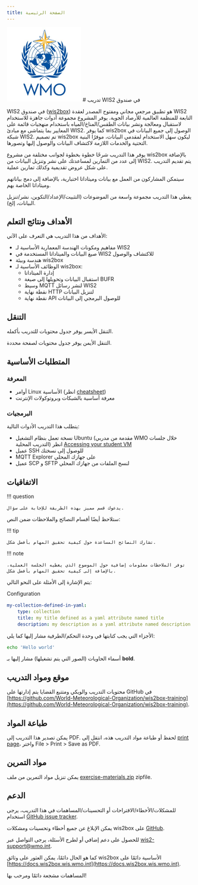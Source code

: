 ```yaml
---
title: الصفحة الرئيسية
---
```


<img alt="شعار المنظمة العالمية للأرصاد الجوية" src="assets/img/wmo-logo.png" width="200">
# تدريب WIS2 في صندوق

WIS2 في صندوق ([wis2box](https://docs.wis2box.wis.wmo.int)) هو تطبيق مرجعي مجاني ومفتوح المصدر لعقدة WIS2 التابعة للمنظمة العالمية للأرصاد الجوية. يوفر المشروع مجموعة أدوات جاهزة للاستخدام لاستقبال ومعالجة ونشر بيانات الطقس/المناخ/المياه باستخدام منهجيات قائمة على المعايير بما يتماشى مع مبادئ WIS2. كما يوفر wis2box الوصول إلى جميع البيانات في شبكة WIS2. تم تصميم wis2box ليكون سهل الاستخدام لمقدمي البيانات، موفرًا البنية التحتية والخدمات اللازمة لاكتشاف البيانات والوصول إليها وتصورها.

يوفر هذا التدريب شرحًا خطوة بخطوة لجوانب مختلفة من مشروع wis2box بالإضافة إلى عدد من التمارين
لمساعدتك على نشر وتنزيل البيانات من WIS2. يتم تقديم التدريب على شكل عروض تقديمية وكذلك
تمارين عملية.

سيتمكن المشاركون من العمل مع بيانات وميتاداتا اختبارية، بالإضافة إلى دمج بياناتهم وميتاداتا الخاصة بهم.

يغطي هذا التدريب مجموعة واسعة من الموضوعات (التثبيت/الإعداد/التكوين، نشر/تنزيل البيانات، إلخ).

## الأهداف ونتائج التعلم

الأهداف من هذا التدريب هي التعرف على الآتي:

- مفاهيم ومكونات الهندسة المعمارية الأساسية لـ WIS2
- صيغ البيانات والميتاداتا المستخدمة في WIS2 للاكتشاف والوصول
- هندسة وبيئة wis2box
- الوظائف الأساسية لـ wis2box:
    - إدارة الميتاداتا
    - استقبال البيانات وتحويلها إلى صيغة BUFR
    - وسيط MQTT لنشر رسائل WIS2
    - نقطة نهاية HTTP لتنزيل البيانات
    - نقطة نهاية API للوصول البرمجي إلى البيانات

## التنقل

التنقل الأيسر يوفر جدول محتويات للتدريب بأكمله.

التنقل الأيمن يوفر جدول محتويات لصفحة محددة.

## المتطلبات الأساسية

### المعرفة

- أوامر Linux الأساسية (انظر [cheatsheet](./cheatsheets/linux.md))
- معرفة أساسية بالشبكات وبروتوكولات الإنترنت

### البرمجيات

يتطلب هذا التدريب الأدوات التالية:

- نسخة تعمل بنظام التشغيل Ubuntu (مقدمة من مدربي WMO خلال جلسات التدريب المحلية) انظر [Accessing your student VM](./practical-sessions/accessing-your-student-vm.md#introduction)
- عميل SSH للوصول إلى نسختك
- MQTT Explorer على جهازك المحلي
- عميل SCP و SFTP لنسخ الملفات من جهازك المحلي

## الاتفاقيات

!!! question

    يدعوك قسم مميز بهذه الطريقة للإجابة على سؤال.

ستلاحظ أيضًا أقسام النصائح والملاحظات ضمن النص:

!!! tip

    تشارك النصائح المساعدة حول كيفية تحقيق المهام بأفضل شكل.

!!! note

    توفر الملاحظات معلومات إضافية حول الموضوع الذي يغطيه الجلسة العملية، بالإضافة إلى كيفية تحقيق المهام بأفضل شكل.

يتم الإشارة إلى الأمثلة على النحو التالي:

Configuration
``` {.yaml linenums="1"}
my-collection-defined-in-yaml:
    type: collection
    title: my title defined as a yaml attribute named title
    description: my description as a yaml attribute named description
```

الأجزاء التي يجب كتابتها في وحدة التحكم/الطرفية مشار إليها كما يلي:

```bash
echo 'Hello world'
```

أسماء الحاويات (الصور التي يتم تشغيلها) مشار إليها بـ **bold**.

## موقع ومواد التدريب

محتويات التدريب والويكي ومتتبع القضايا يتم إدارتها على GitHub في [https://github.com/World-Meteorological-Organization/wis2box-training](https://github.com/World-Meteorological-Organization/wis2box-training).

## طباعة المواد

يمكن تصدير هذا التدريب إلى PDF. لحفظ أو طباعة مواد التدريب هذه، انتقل إلى [print page](print_page)، واختر
File > Print > Save as PDF.

## مواد التمرين

يمكن تنزيل مواد التمرين من ملف [exercise-materials.zip](/exercise-materials.zip) zipfile.

## الدعم

للمشكلات/الأخطاء/الاقتراحات أو التحسينات/المساهمات في هذا التدريب، يرجى استخدام [GitHub issue tracker](https://github.com/World-Meteorological-Organization/wis2box-training/issues).

يمكن الإبلاغ عن جميع أخطاء وتحسينات ومشكلات wis2box على [GitHub](https://github.com/World-Meteorological-Organization/wis2box/issues).

للحصول على دعم إضافي أو لطرح الأسئلة، يرجى التواصل عبر wis2-support@wmo.int.

كما هو الحال دائمًا، يمكن العثور على وثائق wis2box الأساسية دائمًا على [https://docs.wis2box.wis.wmo.int](https://docs.wis2box.wis.wmo.int).

المساهمات مشجعة دائمًا ومرحب بها!